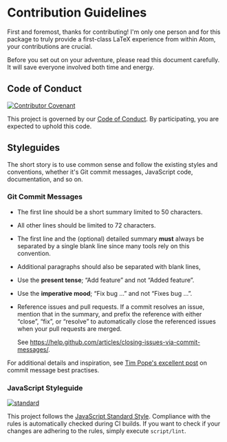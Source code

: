 # Contribution Guidelines
First and foremost, thanks for contributing! I'm only one person and for this
package to truly provide a first-class LaTeX experience from within Atom, your
contributions are crucial.

Before you set out on your adventure, please read this document carefully. It
will save everyone involved both time and energy.

## Code of Conduct
[![Contributor Covenant](https://img.shields.io/badge/Contributor%20Covenant-v2.0%20adopted-ff69b4.svg)](CODE_OF_CONDUCT.md)

This project is governed by our [Code of Conduct](CODE_OF_CONDUCT.md).
By participating, you are expected to uphold this code.

## Styleguides
The short story is to use common sense and follow the existing styles and
conventions, whether it's Git commit messages, JavaScript code, documentation,
and so on.

### Git Commit Messages
- The first line should be a short summary limited to 50 characters.
- All other lines should be limited to 72 characters.
- The first line and the (optional) detailed summary **must** always be
  separated by a single blank line since many tools rely on this convention.
- Additional paragraphs should also be separated with blank lines,
- Use the **present tense**; “Add feature” and not “Added feature”.
- Use the **imperative mood**; “Fix bug …” and not “Fixes bug …”.
- Reference issues and pull requests. If a commit resolves an issue, mention
  that in the summary, and prefix the reference with either “close”, “fix”,
  or “resolve” to automatically close the referenced issues when your pull
  requests are merged.

  See https://help.github.com/articles/closing-issues-via-commit-messages/.

For additional details and inspiration, see [Tim Pope's excellent post][1] on
commit message best practises.

### JavaScript Styleguide
[![standard](https://cdn.rawgit.com/feross/standard/master/badge.svg)][2]

This project follows the [JavaScript Standard Style][2]. Compliance with the
rules is automatically checked during CI builds. If you want to check if your
changes are adhering to the rules, simply execute `script/lint`.


<!--- refs --->
[1]: http://tbaggery.com/2008/04/19/a-note-about-git-commit-messages.html
[2]: http://standardjs.com/
